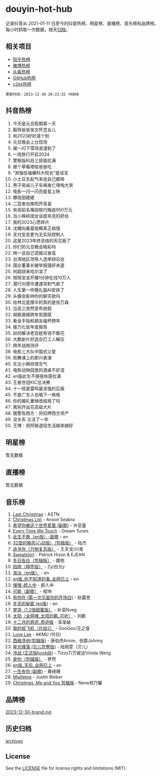 # douyin-hot-hub

记录抖音从 2021-01-11 日至今的抖音热榜、明星榜、直播榜、音乐榜和品牌榜。每小时抓取一次数据，按天[归档](archives)。

## 相关项目

- [知乎热榜](https://github.com/lonnyzhang423/zhihu-hot-hub)
- [微博热榜](https://github.com/lonnyzhang423/weibo-hot-hub)
- [头条热榜](https://github.com/lonnyzhang423/toutiao-hot-hub)
- [GitHub热榜](https://github.com/lonnyzhang423/github-hot-hub)
- [v2ex热榜](https://github.com/lonnyzhang423/v2ex-hot-hub)


`更新时间：2023-12-30 20:23:32 +0800`

## 抖音热榜

1. 今天是元旦假期第一天
1. 毅玲爸爸发文怀念女儿
1. 和2023好好道个别
1. 元旦晚会上分现场
1. 被一闪下雪场浪漫到了
1. 一场旅行开启2024
1. 警察版科目三排面拉满
1. 做个草莓塔给爸爸吃
1. “郑强任福耀科大校长”是谣言
1. 小土豆生起气来连自己都摔
1. 男子突闻儿子车祸身亡嚎啕大哭
1. 电影一闪一闪亮星星上映
1. 爆改田姥姥
1. 二百者也南阳开盲盒
1. 央视前名嘴段暄行贿逾950万元
1. 当小棉袄闺女谈皮夹克的好处
1. 我的2023心愿碎片
1. 沈耀向桑夏隐瞒真正病情
1. 支付宝变更为无实际控制人
1. 这是2023年终总结的天花板了
1. 你们的元旦晚会精彩吗
1. 林一说自己谎报过身高
1. 台湾地区领导人选举辩论会
1. 国企董事长被举报强奸未遂
1. 何超琼来哈尔滨了
1. 旭旭宝宝开播1分钟在线10万人
1. 潜行刘德华遭遇背刺气疯了
1. 人生第一件晚礼服AI安排了
1. 头像会影响你的聊天欲吗
1. 给林北星撑伞的真的是张万森
1. 当高三突然宣布放假
1. 胡歌唐嫣跨年氛围感
1. 看金手指和朋友碰杯跨年
1. 接力化妆年度报告
1. 如何解决老百姓有钱不敢花
1. 大鹏新片好适合打工人解压
1. 跨年战袍测评
1. 电影三大队中国式父爱
1. 街舞课上的即兴表演
1. 东北小棉袄很生气
1. 电影动物园里的酒桌不好混
1. en版此生不换宿命感拉满
1. 王者世冠KIC总决赛
1. 十一班是雷鸣最坚强的后盾
1. 不是广东人也唱下一格格
1. 你的婚礼重映改结局了吗
1. 离别开出花高级大片
1. 俄警告西方：将扣押西方资产
1. 没关系 又活了一年
1. 王博：祝阿联退役生活越来越好

## 明星榜

暂无数据

## 直播榜

暂无数据

## 音乐榜

1. [Last Christmas](https://sf3-cdn-tos.douyinstatic.com/obj/tos-cn-ve-2774/ogxNuFBZQDlEM3tjyg1qCrPcIflzfVBEvZMmcO) - ASTN
1. [Christmas List](https://sf3-cdn-tos.douyinstatic.com/obj/tos-cn-ve-2774/oQItOfjQhB1RBPzMUtYhdQOghwFiljIfPqbCZw) - Anson Seabra
1. [希望你被这个世界爱着 (副歌)](https://sf6-cdn-tos.douyinstatic.com/obj/tos-cn-ve-2774/oUHCmWQfZlE3QQBKBeD8rCFLpJzPgCpImhsxMt) - 许亚童
1. [Every Time We Touch](https://sf6-cdn-tos.douyinstatic.com/obj/tos-cn-ve-2774/ogN6lUKQeBBfEVhIOMikG1CcJjugxk1tztZyhP) - Dream Tunes
1. [此生不换（en版）-副歌](https://sf6-cdn-tos.douyinstatic.com/obj/tos-cn-ve-2774/oEIDMHAZsq0wBMByHiugfCnwyX0WAirwo6d4Al) - en
1. [32度的晚风(心动版）（剪辑版）](https://sf6-cdn-tos.douyinstatic.com/obj/tos-cn-ve-2774/owNyabsyWdzUulxhoJfK8IBXgp0UMQAHpvGh2B) - 陆杰
1. [追寻你（万物复苏版）](https://sf6-cdn-tos.douyinstatic.com/obj/tos-cn-ve-2774/oYeAZJsbjIDit9APmBg8u6uDUQnHmoCf3gbo74) - 王天戈/川青
1. [Sweatshirt](https://sf6-cdn-tos.douyinstatic.com/obj/tos-cn-ve-2774/oIljDAEhoLZWOUjICBfkC4Uzg1QB1BFgNfItyL) - Patrick Hizon & EJEAN
1. [冬日告白（剪辑版）](https://sf6-cdn-tos.douyinstatic.com/obj/tos-cn-ve-2774/oUy41PfDwKImftt1ZChHfScwvgnmAv5PVfEwc2) - 娜依
1. [陷阱（释怀版）](https://sf3-cdn-tos.douyinstatic.com/obj/tos-cn-ve-2774/oE8C21LeZrzKLDFfQYgMzx4GAIHageG5IzayY7) - Zy/白允y
1. [淘汰（en版）](https://sf3-cdn-tos.douyinstatic.com/obj/tos-cn-ve-2774/oECAUMY9vukEAKiUi4IIoBPFYWrZBUTn5lShU) - en
1. [en版_你不知道的事_全网已上](https://sf6-cdn-tos.douyinstatic.com/obj/tos-cn-ve-2774/o4QbYLDezHUtFyDKdF9XfmPhIewaqEQAggj6Cb) - en
1. [慢慢-颜人中](https://sf3-cdn-tos.douyinstatic.com/obj/tos-cn-ve-2774/ocjHNfBXdBxQNC8ZGAeoLMFTUgtBg8bkExunDC) - 颜人中
1. [可能（副歌）](https://sf3-cdn-tos.douyinstatic.com/obj/tos-cn-ve-2774/cde1731888894259b333569393c2fb51) - 程响
1. [有你在 (第一次见面你的开场白)](https://sf3-cdn-tos.douyinstatic.com/obj/tos-cn-ve-2774/oAthrQ3ClJBfI57uBoFEgNDYtNCZ0TSYQQfxQ0) - 赵露思
1. [冬天的秘密 (en版)](https://sf6-cdn-tos.douyinstatic.com/obj/tos-cn-ve-2774/okIuMHDdzyf3FjGK4Lphe1vfHcQaPIHAg0Z4CR) - en
1. [梦游（1.2倍甜蜜版）](https://sf3-cdn-tos.douyinstatic.com/obj/tos-cn-ve-2774/o4gyAUm8hwufoEABmwVIiQtHsFuGzAEEWtNMzo) - 补菜Nveg
1. [太阳（全网搜_太阳刘鹏_可听）](https://sf6-cdn-tos.douyinstatic.com/obj/tos-cn-ve-2774/ogWbyIQnlBFImVbeDocRdCIYtBHlbJXgfZMvgz) - 刘鹏
1. [十二月的奇迹_奇迹版](https://sf6-cdn-tos.douyinstatic.com/obj/tos-cn-ve-2774/oMslvA9FBzGMGHnyUuoiiUjtIAXfMz6tzwByW8) - 呆呆破
1. [我的纸飞机（片段2）](https://sf6-cdn-tos.douyinstatic.com/obj/tos-cn-ve-2774/oM2ZrKcg2CD5AeRB2gkeXOFB1IxAGJdZPazYHf) - GooGoo/王之睿
1. [Love Lee](https://sf6-cdn-tos.douyinstatic.com/obj/tos-cn-ve-2774/o05GbkJGbCBTdDnMtB0fwOYgkeZp23vrWQDQBS) - AKMU (악뮤)
1. [西厢寻他(剪辑版)](https://sf6-cdn-tos.douyinstatic.com/obj/tos-cn-ve-2774/oUsAVfAQKlRNxEv5qxvIB8o5qmIWUcXbzJKJhw) - 唐伯虎Annie、伯爵Johnny
1. [星光降落 (贝儿完整版)](https://sf6-cdn-tos.douyinstatic.com/obj/tos-cn-ve-2774/okwB9hAwyAtsFFkFBzAX1hOOfQuIoMNs0W2Mwr) - 陆雨萱（贝儿）
1. [冷战 (正式版hook段)](https://sf3-cdn-tos.douyinstatic.com/obj/tos-cn-ve-2774/oMuEoiBasWApEMVDgNiI8VAByNmwo5J0pyf8Yx) - TizzyT/万妮达Vinida Weng
1. [是你（剪辑版）](https://sf6-cdn-tos.douyinstatic.com/obj/tos-cn-ve-2774/46019dae783c4c969944217fe1cfafc4) - 梦然
1. [en版_天后_全网已上](https://sf3-cdn-tos.douyinstatic.com/obj/tos-cn-ve-2774/ocKiQejaFGInpA6ke60CeLYXMDgXNYPpzdvtFO) - en
1. [一生有你 (副歌)](https://sf6-cdn-tos.douyinstatic.com/obj/tos-cn-ve-2774/o8xzM8HLaQzgMiJ96FKAWCenIuzkFpfClDdmeW) - 黄绮珊
1. [Mistletoe](https://sf6-cdn-tos.douyinstatic.com/obj/tos-cn-ve-2774/ogtLCB1dEO9FOebFaAwQAChzzfdKDDHhafDYNg) - Justin Bieber
1. [Christmas, Me and You 剪辑版](https://sf6-cdn-tos.douyinstatic.com/obj/tos-cn-ve-2774/oAWkOfj8DDDKFUpaLvE4f5QJ7CgYyENAsnzfBF) - Nene郑乃馨

## 品牌榜

[2023-12-30-brand.md](archives/2023-12-30-brand.md)

## 历史归档

[archives](archives)

## License

See the [LICENSE](LICENSE) file for license rights and limitations (MIT).
